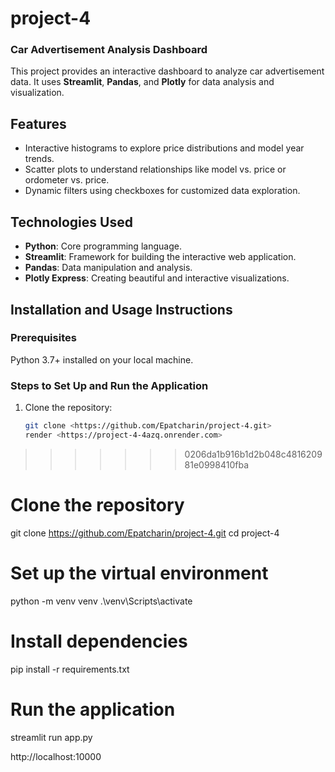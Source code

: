 # project-4
### Car Advertisement Analysis Dashboard

This project provides an interactive dashboard to analyze car advertisement data. It uses **Streamlit**, **Pandas**, and **Plotly** for data analysis and visualization.

## Features
- Interactive histograms to explore price distributions and model year trends.
- Scatter plots to understand relationships like model vs. price or ordometer vs. price.
- Dynamic filters using checkboxes for customized data exploration.

## Technologies Used
- **Python**: Core programming language.
- **Streamlit**: Framework for building the interactive web application.
- **Pandas**: Data manipulation and analysis.
- **Plotly Express**: Creating beautiful and interactive visualizations.

## Installation and Usage Instructions
### Prerequisites
 Python 3.7+ installed on your local machine.

### Steps to Set Up and Run the Application
1. Clone the repository:
   ```bash
   git clone <https://github.com/Epatcharin/project-4.git>
   render <https://project-4-4azq.onrender.com>
>>>>>>> 0206da1b916b1d2b048c481620981e0998410fba

# Clone the repository
git clone https://github.com/Epatcharin/project-4.git
cd project-4

# Set up the virtual environment
python -m venv venv
.\venv\Scripts\activate

# Install dependencies
pip install -r requirements.txt

# Run the application
streamlit run app.py

http://localhost:10000
